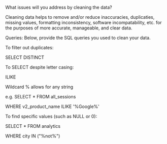 What issues will you address by cleaning the data?

Cleaning data helps to remove and/or reduce inaccuracies, duplicaties, missing values, formatting inconsistency, software incompatability, etc. for the purposes of more accurate, manageable, and clear data. 

Queries:
Below, provide the SQL queries you used to clean your data.

To filter out duplicates:

SELECT DISTINCT 


To SELECT despite letter casing:

ILIKE


Wildcard % allows for any string

e.g. SELECT * FROM all_sessions

WHERE v2_product_name ILIKE '%Google%'



To find specific values (such as NULL or 0):

SELECT * FROM analytics

WHERE city IN ("%not%")








